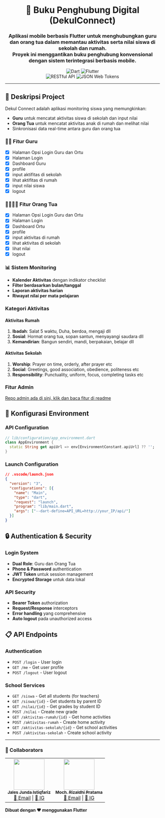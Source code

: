 <div align="center"> 
  <h1>📘 Buku Penghubung Digital (DekulConnect)</h1> 
  <h3>Aplikasi mobile berbasis Flutter untuk menghubungkan guru dan orang tua dalam memantau aktivitas serta nilai siswa di sekolah dan rumah.<br>Proyek ini menggantikan buku penghubung konvensional dengan sistem terintegrasi berbasis mobile.</h3>
  
  ![Dart](https://img.shields.io/badge/Dart-0175C2?style=for-the-badge&logo=dart&logoColor=white)
  ![Flutter](https://img.shields.io/badge/Flutter-02569B?style=for-the-badge&logo=flutter&logoColor=white)
  <br>
  ![RESTful API](https://img.shields.io/badge/RESTful_API-009688?style=for-the-badge&logo=fastapi&logoColor=white)
  ![JSON Web Tokens](https://img.shields.io/badge/JWT-000000?style=for-the-badge&logo=jsonwebtokens&logoColor=white)
</div>


---

## 🎯 Deskripsi Project

Dekul Connect adalah aplikasi monitoring siswa yang memungkinkan:
- **Guru** untuk mencatat aktivitas siswa di sekolah dan input nilai
- **Orang Tua** untuk mencatat aktivitas anak di rumah dan melihat nilai
- Sinkronisasi data real-time antara guru dan orang tua

### 👨‍🏫 Fitur Guru

- [x] Halaman Opsi Login Guru dan Ortu
- [x] Halaman Login
- [x] Dashboard Guru
- [x] profile
- [x] input aktifitas di sekolah
- [x] lihat aktifitas di rumah
- [x] input nilai siswa
- [x] logout

### 👨‍👩‍👧‍👦 Fitur Orang Tua

- [x] Halaman Opsi Login Guru dan Ortu
- [x] Halaman Login
- [x] Dashboard Ortu
- [x] profile
- [x] input aktivitas di rumah
- [x] lihat aktivitas di sekolah
- [x] lihat nilai
- [x] logout

### 📊 Sistem Monitoring
- **Kalender Aktivitas** dengan indikator checklist
- **Filter berdasarkan bulan/tanggal**
- **Laporan aktivitas harian**
- **Riwayat nilai per mata pelajaran**

### Kategori Aktivitas

#### Aktivitas Rumah
1. **Ibadah**: Salat 5 waktu, Duha, berdoa, mengaji dll
2. **Sosial**: Hormat orang tua, sopan santun, menyayangi saudara dll
3. **Kemandirian**: Bangun sendiri, mandi, berpakaian, belajar dll

#### Aktivitas Sekolah
1. **Worship**: Prayer on time, orderly, after prayer etc
2. **Social**: Greetings, good association, obedience, politeness etc
3. **Responsibility**: Punctuality, uniform, focus, completing tasks etc

### Fitur Admin

[Repo admin ada di sini, klik dan baca fitur di readme](https://github.com/jalesjj/DekulConnect_BE)


## 🔧 Konfigurasi Environment

### API Configuration
```dart
// lib/configuration/app_environment.dart
class AppEnvironment {
  static String get apiUrl => env[EnvironmentConstant.apiUrl] ?? '';
}
```

### Launch Configuration
```json
// .vscode/launch.json
{
  "version": "3",
  "configurations": [{
    "name": "Main",
    "type": "dart",
    "request": "launch",
    "program": "lib/main.dart",
    "args": ["--dart-define=API_URL=http://your_IP/api/"]
  }]
}
```

## 🔒 Authentication & Security

### Login System
- **Dual Role**: Guru dan Orang Tua
- **Phone & Password** authentication
- **JWT Token** untuk session management
- **Encrypted Storage** untuk data lokal

### API Security
- **Bearer Token** authorization
- **Request/Response** interceptors
- **Error handling** yang comprehensive
- **Auto logout** pada unauthorized access

## 📋 API Endpoints

### Authentication
- `POST /login` - User login
- `GET /me` - Get user profile
- `POST /logout` - User logout

### School Services
- `GET /siswa` - Get all students (for teachers)
- `GET /siswa/{id}` - Get students by parent ID
- `GET /nilai/{id}` - Get grades by student ID
- `POST /nilai` - Create new grade
- `GET /aktivitas-rumah/{id}` - Get home activities
- `POST /aktivitas-rumah` - Create home activity
- `GET /aktivitas-sekolah/{id}` - Get school activities
- `POST /aktivitas-sekolah` - Create school activity

---

### 👥 Collaborators

<table>
  <tr>
    <td align="center">
      <a href="https://github.com/jalesjj">
        <img src="https://avatars.githubusercontent.com/jalesjj" width="100px;" alt=""/>
        <br /><sub><b>Jales Junda Istiqfariz</b></sub>
      </a>
      <br />
      <a href="https://mail.google.com/mail/?view=cm&fs=1&to=jalesjunda22@gmail.com" target="_blank">📧 Email</a> |
      <a href="https://instagram.com/j_stqfrz" target="_blank">📸 IG</a>
    </td>
    <td align="center">
      <a href="https://github.com/RizaldhiP20">
        <img src="https://avatars.githubusercontent.com/RizaldhiP20" width="100px;" alt=""/>
        <br /><sub><b>Moch. Rizaldhi Pratama</b></sub>
      </a>
      <br />
      <a href="https://mail.google.com/mail/?view=cm&fs=1&to=rizaldhiyt@gmail.com" target="_blank">📧 Email</a> |
      <a href="https://instagram.com/rizaldhialdhi24" target="_blank">📸 IG</a>
    </td>
  </tr>
</table>

**Dibuat dengan ❤️ menggunakan Flutter**
